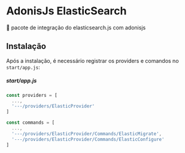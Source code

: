 # AdonisJs ElasticSearch
:file_folder: pacote de integração do elasticsearch.js com adonisjs

## Instalação
Após a instalação, é necessário registrar os providers e comandos no `start/app.js`:

##### start/app.js
```javascript
const providers = [
  ...,
  '---/providers/ElasticProvider'
]

const commands = [
  ...,
  '---/providers/ElasticProvider/Commands/ElasticMigrate',
  '---/providers/ElasticProvider/Commands/ElasticConfigure'
]
```
